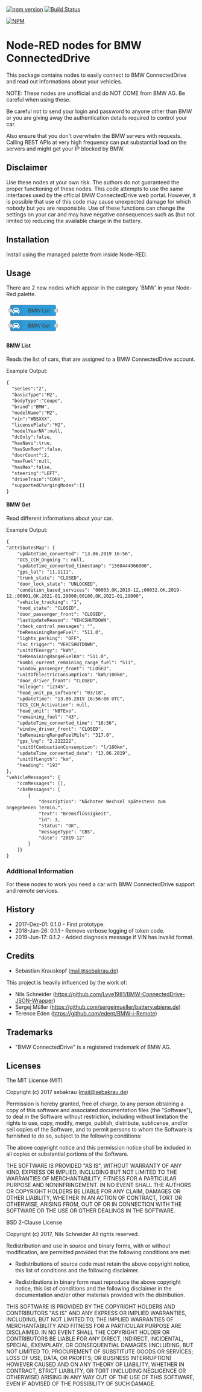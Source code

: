 [![npm version](https://badge.fury.io/js/node-red-contrib-car-bmw.svg)](https://badge.fury.io/js/node-red-contrib-car-bmw)
[![Build Status](https://travis-ci.org/krauskopf/node-red-contrib-car-bmw.svg?branch=master)](https://travis-ci.org/krauskopf/node-red-contrib-car-bmw)

[![NPM](https://nodei.co/npm/node-red-contrib-car-bmw.png?compact=true)](https://nodei.co/npm/node-red-contrib-car-bmw/)

# Node-RED nodes for BMW ConnectedDrive
This package contains nodes to easily connect to BMW ConnectedDrive and read out informations about your vehicles.

NOTE: These nodes are unofficial and do NOT COME from BMW AG. Be careful when using these.

Be careful not to send your login and password to anyone other than BMW or you are giving away the authentication details required to control your car.

Also ensure that you don't overwhelm the BMW servers with requests. Calling REST APIs at very high frequency can put substantial load on the servers and might get your IP blocked by BMW.

## Disclaimer
Use these nodes at your own risk. The authors do not guaranteed the proper functioning of these nodes.
This code attempts to use the same interfaces used by the official BMW ConnectedDrive web portal.
However, it is possible that use of this code may cause unexpected damage for which nobody but you are responsible.
Use of these functions can change the settings on your car and may have negative consequences such as (but not limited to)
reducing the available charge in the battery.

## Installation
Install using the managed palette from inside Node-RED.

## Usage
There are 2 new nodes which appear in the category 'BMW' in your Node-Red palette.

![nodes.png](./doc/nodes.png)

#### BMW List
Reads the list of cars, that are assigned to a BMW ConnectedDrive account.

Example Output:

    {
      "series":"2",
      "basicType":"M2",
      "bodyType":"Coupe",
      "brand":"BMW",
      "modelName":"M2",
      "vin":"WBSXXX",
      "licensePlate":"M2",
      "modelYearNA":null,
      "dcOnly":false,
      "hasNavi":true,
      "hasSunRoof":false,
      "doorCount":2,
      "maxFuel":null,
      "hasRex":false,
      "steering":"LEFT",
      "driveTrain":"CONV",
      "supportedChargingModes":[]
    }

#### BMW Get
Read different informations about your car.

Example Output:

    {
    "attributesMap": {
        "updateTime_converted": "13.06.2019 16:56",
        "DCS_CCH_Ongoing ": null,
        "updateTime_converted_timestamp": "1560444966000",
        "gps_lat": "11.1111",
        "trunk_state": "CLOSED",
        "door_lock_state": "UNLOCKED",
        "condition_based_services": "00003,OK,2019-12,;00032,OK,2019-12,;00001,OK,2021-01,29000;00100,OK,2021-01,29000",
        "vehicle_tracking": "1",
        "hood_state": "CLOSED",
        "door_passenger_front": "CLOSED",
        "lastUpdateReason": "VEHCSHUTDOWN",
        "check_control_messages": "",
        "beRemainingRangeFuel": "511.0",
        "lights_parking": "OFF",
        "lsc_trigger": "VEHCSHUTDOWN",
        "unitOfEnergy": "kWh",
        "beRemainingRangeFuelKm": "511.0",
        "kombi_current_remaining_range_fuel": "511",
        "window_passenger_front": "CLOSED",
        "unitOfElectricConsumption": "kWh/100km",
        "door_driver_front": "CLOSED",
        "mileage": "12345",
        "head_unit_pu_software": "03/18",
        "updateTime": "13.06.2019 16:56:06 UTC",
        "DCS_CCH_Activation": null,
        "head_unit": "NBTEvo",
        "remaining_fuel": "43",
        "updateTime_converted_time": "16:56",
        "window_driver_front": "CLOSED",
        "beRemainingRangeFuelMile": "317.0",
        "gps_lng": "2.222222",
        "unitOfCombustionConsumption": "l/100km",
        "updateTime_converted_date": "13.06.2019",
        "unitOfLength": "km",
        "heading": "193"
    },
    "vehicleMessages": {
        "ccmMessages": [],
        "cbsMessages": [
            {
                "description": "Nächster Wechsel spätestens zum angegebenen Termin.",
                "text": "Bremsflüssigkeit",
                "id": 3,
                "status": "OK",
                "messageType": "CBS",
                "date": "2019-12"
            }
        ]}
    }



### Additional Information
For these nodes to work you need a car with BMW ConnectedDrive support and remote services.

## History
- 2017-Dez-01: 0.1.0 - First prototype.
- 2018-Jan-26: 0.1.1 - Remove verbose logging of token code.
- 2019-Jun-17: 0.1.2 - Added diagnosis message if VIN has invalid format.

## Credits
- Sebastian Krauskopf (mail@sebakrau.de)

This project is heavily influenced by the work of:
- Nils Schneider (https://github.com/Lyve1981/BMW-ConnectedDrive-JSON-Wrapper)
- Sergej Müller (https://github.com/sergejmueller/battery.ebiene.de)
- Terence Eden (https://github.com/edent/BMW-i-Remote)

## Trademarks
- "BMW ConnectedDrive" is a registered trademark of BMW AG.

## Licenses
The MIT License (MIT)

Copyright (c) 2017 sebakrau (mail@sebakrau.de)

Permission is hereby granted, free of charge, to any person obtaining a copy
of this software and associated documentation files (the "Software"), to deal
in the Software without restriction, including without limitation the rights
to use, copy, modify, merge, publish, distribute, sublicense, and/or sell
copies of the Software, and to permit persons to whom the Software is
furnished to do so, subject to the following conditions:

The above copyright notice and this permission notice shall be included in all
copies or substantial portions of the Software.

THE SOFTWARE IS PROVIDED "AS IS", WITHOUT WARRANTY OF ANY KIND, EXPRESS OR
IMPLIED, INCLUDING BUT NOT LIMITED TO THE WARRANTIES OF MERCHANTABILITY,
FITNESS FOR A PARTICULAR PURPOSE AND NONINFRINGEMENT. IN NO EVENT SHALL THE
AUTHORS OR COPYRIGHT HOLDERS BE LIABLE FOR ANY CLAIM, DAMAGES OR OTHER
LIABILITY, WHETHER IN AN ACTION OF CONTRACT, TORT OR OTHERWISE, ARISING FROM,
OUT OF OR IN CONNECTION WITH THE SOFTWARE OR THE USE OR OTHER DEALINGS IN THE
SOFTWARE.

BSD 2-Clause License

Copyright (c) 2017, Nils Schneider
All rights reserved.

Redistribution and use in source and binary forms, with or without
modification, are permitted provided that the following conditions are met:

* Redistributions of source code must retain the above copyright notice, this
  list of conditions and the following disclaimer.

* Redistributions in binary form must reproduce the above copyright notice,
  this list of conditions and the following disclaimer in the documentation
  and/or other materials provided with the distribution.

THIS SOFTWARE IS PROVIDED BY THE COPYRIGHT HOLDERS AND CONTRIBUTORS "AS IS"
AND ANY EXPRESS OR IMPLIED WARRANTIES, INCLUDING, BUT NOT LIMITED TO, THE
IMPLIED WARRANTIES OF MERCHANTABILITY AND FITNESS FOR A PARTICULAR PURPOSE ARE
DISCLAIMED. IN NO EVENT SHALL THE COPYRIGHT HOLDER OR CONTRIBUTORS BE LIABLE
FOR ANY DIRECT, INDIRECT, INCIDENTAL, SPECIAL, EXEMPLARY, OR CONSEQUENTIAL
DAMAGES (INCLUDING, BUT NOT LIMITED TO, PROCUREMENT OF SUBSTITUTE GOODS OR
SERVICES; LOSS OF USE, DATA, OR PROFITS; OR BUSINESS INTERRUPTION) HOWEVER
CAUSED AND ON ANY THEORY OF LIABILITY, WHETHER IN CONTRACT, STRICT LIABILITY,
OR TORT (INCLUDING NEGLIGENCE OR OTHERWISE) ARISING IN ANY WAY OUT OF THE USE
OF THIS SOFTWARE, EVEN IF ADVISED OF THE POSSIBILITY OF SUCH DAMAGE.
